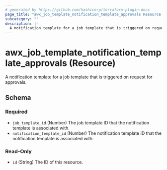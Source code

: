 ```yaml
---
# generated by https://github.com/hashicorp/terraform-plugin-docs
page_title: "awx_job_template_notification_template_approvals Resource - terraform-provider-awx"
subcategory: ""
description: |-
  A notification template for a job template that is triggered on request for approvals.
---
```


# awx_job_template_notification_template_approvals (Resource)

A notification template for a job template that is triggered on request for approvals.



<!-- schema generated by tfplugindocs -->
## Schema

### Required

- `job_template_id` (Number) The job template ID that the notification template is associated with.
- `notification_template_id` (Number) The notification template ID that the notification template is associated with.

### Read-Only

- `id` (String) The ID of this resource.
